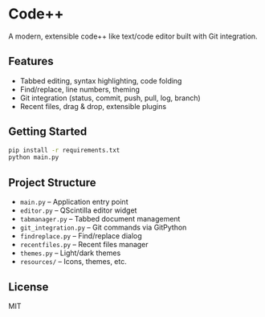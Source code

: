 # Code++

A modern, extensible code++ like text/code editor built with Git integration.

## Features

- Tabbed editing, syntax highlighting, code folding
- Find/replace, line numbers, theming
- Git integration (status, commit, push, pull, log, branch)
- Recent files, drag & drop, extensible plugins

## Getting Started

```sh
pip install -r requirements.txt
python main.py
```

## Project Structure

- `main.py` – Application entry point
- `editor.py` – QScintilla editor widget
- `tabmanager.py` – Tabbed document management
- `git_integration.py` – Git commands via GitPython
- `findreplace.py` – Find/replace dialog
- `recentfiles.py` – Recent files manager
- `themes.py` – Light/dark themes
- `resources/` – Icons, themes, etc.

## License

MIT
